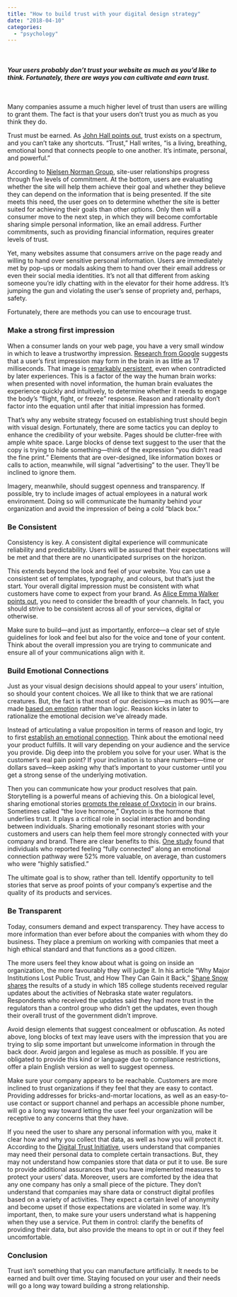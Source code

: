 ```yaml
---
title: "How to build trust with your digital design strategy"
date: "2018-04-10"
categories: 
  - "psychology"
---
```


 

#### _Your users probably don’t trust your website as much as you’d like to think. Fortunately, there are ways you can cultivate and earn trust._

 

Many companies assume a much higher level of trust than users are willing to grant them. The fact is that your users don’t trust you as much as you think they do.

Trust must be earned. As [John Hall points out](https://contently.com/strategist/2018/03/16/create-opportunity-build-trust-and-stay-top-of-mind/), trust exists on a spectrum, and you can’t take any shortcuts. “Trust,” Hall writes, “is a living, breathing, emotional bond that connects people to one another. It’s intimate, personal, and powerful.” 

According to [Nielsen Norman Group](https://www.nngroup.com/articles/commitment-levels/), site-user relationships progress through five levels of commitment. At the bottom, users are evaluating whether the site will help them achieve their goal and whether they believe they can depend on the information that is being presented. If the site meets this need, the user goes on to determine whether the site is better suited for achieving their goals than other options. Only then will a consumer move to the next step, in which they will become comfortable sharing simple personal information, like an email address. Further commitments, such as providing financial information, requires greater levels of trust. 

Yet, many websites assume that consumers arrive on the page ready and willing to hand over sensitive personal information. Users are immediately met by pop-ups or modals asking them to hand over their email address or even their social media identities. It’s not all that different from asking someone you’re idly chatting with in the elevator for their home address. It’s jumping the gun and violating the user’s sense of propriety and, perhaps, safety. 

Fortunately, there are methods you can use to encourage trust.

### **Make a strong first impression**

When a consumer lands on your web page, you have a very small window in which to leave a trustworthy impression. [Research from Google](https://research.google.com/pubs/pub38315.html) suggests that a user’s first impression may form in the brain in as little as 17 milliseconds. That image is [remarkably persistent](https://www.forbes.com/sites/rogerdooley/2014/05/19/first-impressions/#50ee4c4b1893), even when contradicted by later experiences. This is a factor of the way the human brain works: when presented with novel information, the human brain evaluates the experience quickly and intuitively, to determine whether it needs to engage the body’s “flight, fight, or freeze” response. Reason and rationality don’t factor into the equation until after that initial impression has formed.

That’s why any website strategy focused on establishing trust should begin with visual design. Fortunately, there are some tactics you can deploy to enhance the credibility of your website. Pages should be clutter-free with ample white space. Large blocks of dense text suggest to the user that the copy is trying to hide something—think of the expression “you didn’t read the fine print.” Elements that are over-designed, like information boxes or calls to action, meanwhile, will signal “advertising” to the user. They’ll be inclined to ignore them. 

Imagery, meanwhile, should suggest openness and transparency. If possible, try to include images of actual employees in a natural work environment. Doing so will communicate the humanity behind your organization and avoid the impression of being a cold “black box.” 

### **Be Consistent**

Consistency is key. A consistent digital experience will communicate reliability and predictability. Users will be assured that their expectations will be met and that there are no unanticipated surprises on the horizon. 

This extends beyond the look and feel of your website. You can use a consistent set of templates, typography, and colours, but that’s just the start. Your overall digital impression must be consistent with what customers have come to expect from your brand. As [Alice Emma Walker points out](https://uxdesign.cc/building-brand-trust-through-ux-design-e83d735ffefe), you need to consider the breadth of your channels. In fact, you should strive to be consistent across all of your services, digital or otherwise. 

Make sure to build—and just as importantly, enforce—a clear set of style guidelines for look and feel but also for the voice and tone of your content. Think about the overall impression you are trying to communicate and ensure all of your communications align with it.

### **Build Emotional Connections**

Just as your visual design decisions should appeal to your users’ intuition, so should your content choices. We all like to think that we are rational creatures. But, the fact is that most of our decisions—as much as 90%—are made [based on emotion](http://customerthink.com/neuroscience-confirms-we-buy-on-emotion-justify-with-logic-yet-we-sell-to-mr-rational-ignore-mr-intuitive/) rather than logic. Reason kicks in later to rationalize the emotional decision we’ve already made. 

Instead of articulating a value proposition in terms of reason and logic, try to first [establish an emotional connection](https://contently.com/strategist/2017/11/27/empathic-marketing-win-business-2018/). Think about the emotional need your product fulfills. It will vary depending on your audience and the service you provide. Dig deep into the problem you solve for your user. What is the customer’s real pain point? If your inclination is to share numbers—time or dollars saved—keep asking why that’s important to your customer until you get a strong sense of the underlying motivation.

Then you can communicate how your product resolves that pain. Storytelling is a powerful means of achieving this. On a biological level, sharing emotional stories [prompts the release of Oxytocin](https://contently.com/strategist/2018/01/09/emotional-narrative-your-brand/) in our brains. Sometimes called “the love hormone,” Oxytocin is the hormone that underlies trust. It plays a critical role in social interaction and bonding between individuals. Sharing emotionally resonant stories with your customers and users can help them feel more strongly connected with your company and brand. There are clear benefits to this. [One study](https://hbr.org/2015/11/the-new-science-of-customer-emotions) found that individuals who reported feeling “fully connected” along an emotional connection pathway were 52% more valuable, on average, than customers who were “highly satisfied.” 

The ultimate goal is to show, rather than tell. Identify opportunity to tell stories that serve as proof points of your company’s expertise and the quality of its products and services. 

### **Be Transparent**

Today, consumers demand and expect transparency. They have access to more information than ever before about the companies with whom they do business. They place a premium on working with companies that meet a high ethical standard and that functions as a good citizen. 

The more users feel they know about what is going on inside an organization, the more favourably they will judge it. In his article “Why Major Institutions Lost Public Trust, and How They Can Gain it Back,” [Shane Snow shares](https://contently.com/strategist/2017/12/15/institutions-regain-public-trust/) the results of a study in which 185 college students received regular updates about the activities of Nebraska state water regulators. Respondents who received the updates said they had more trust in the regulators than a control group who didn’t get the updates, even though their overall trust of the government didn’t improve. 

Avoid design elements that suggest concealment or obfuscation. As noted above, long blocks of text may leave users with the impression that you are trying to slip some important but unwelcome information in through the back door. Avoid jargon and legalese as much as possible. If you are obligated to provide this kind or language due to compliance restrictions, offer a plain English version as well to suggest openness. 

Make sure your company appears to be reachable. Customers are more inclined to trust organizations if they feel that they are easy to contact. Providing addresses for bricks-and-mortar locations, as well as an easy-to-use contact or support channel and perhaps an accessible phone number, will go a long way toward letting the user feel your organization will be receptive to any concerns that they have. 

If you need the user to share any personal information with you, make it clear how and why you collect that data, as well as how you will protect it. According to the [Digital Trust Initiative](http://uxmag.com/articles/control-and-transparency), users understand that companies may need their personal data to complete certain transactions. But, they may not understand how companies store that data or put it to use. Be sure to provide additional assurances that you have implemented measures to protect your users’ data. Moreover, users are comforted by the idea that any one company has only a small piece of the picture. They don’t understand that companies may share data or construct digital profiles based on a variety of activities. They expect a certain level of anonymity and become upset if those expectations are violated in some way. It’s important, then, to make sure your users understand what is happening when they use a service. Put them in control: clarify the benefits of providing their data, but also provide the means to opt in or out if they feel uncomfortable. 

### **Conclusion**

Trust isn’t something that you can manufacture artificially. It needs to be earned and built over time. Staying focused on your user and their needs will go a long way toward building a strong relationship.
